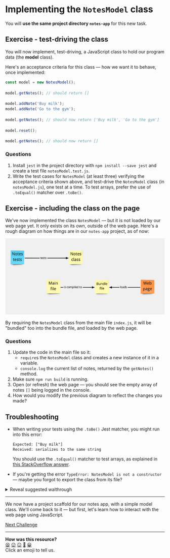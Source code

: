 # Implementing the `NotesModel` class

You will **use the same project directory `notes-app`** for this new task.

## Exercise - test-driving the class

You will now implement, test-driving, a JavaScript class to hold our program data (the
**model** class).

Here's an acceptance criteria for this class — how we want it to behave, once implemented:

```js
const model = new NotesModel();

model.getNotes(); // should return []

model.addNote('Buy milk');
model.addNote('Go to the gym');

model.getNotes(); // should now return ['Buy milk', 'Go to the gym']

model.reset();

model.getNotes(); // should now return []
```

### Questions

1. Install `jest` in the project directory with `npm install --save jest` and create a
   test file `notesModel.test.js`.
2. Write the test cases for `NotesModel` (at least three) verifying the acceptance
   criteria shown above, and test-drive the `NotesModel` class (in `notesModel.js`), one test at a time. To test arrays, prefer the use of `.toEqual()` matcher over `.toBe()`.

## Exercise - including the class on the page

We've now implemented the class `NotesModel` — but it is not loaded by our web page yet.
It only exists on its own, outside of the web page. Here's a rough diagram on how things
are in our `notes-app` project, as of now:

![Class not required by main file](./resources/notes-model-1.png)

By requiring the `NotesModel` class from the main file `index.js`, it will be "bundled"
too into the bundle file, and loaded by the web page.

### Questions

1. Update the code in the main file so it:
    * `require`s the `NotesModel` class and creates a new instance of it in a variable.
    * `console.log` the current list of notes, returned by the `getNotes()` method.
2. Make sure `npm run build` is running.
3. Open (or refresh) the web page — you should see the empty array of notes `[]` being
   logged in the console.
4. How would you modify the previous diagram to reflect the changes you made?

## Troubleshooting

* When writing your tests using the `.toBe()` Jest matcher, you might run into this error:
   ```
   Expected: ["Buy milk"]
   Received: serializes to the same string
   ```

   You should use the `.toEqual()` matcher to test arrays, as explained in [this
   StackOverflow answer](https://stackoverflow.com/a/46256046).

* If you're getting the error `TypeError: NotesModel is not a constructor` — maybe you
  forgot to export the class from its file?

<details>
  <summary>Reveal suggested walthrough</summary>

   ```js
   // notesModel.test.js

   const NotesModel = require('./notesModel');

   describe('Notes model class', () => {
      it('starts with no notes', () => {
         const notes = new NotesModel();

         expect(notes.getNotes()).toEqual([]);
      });

      it('adds a notes', () => {
         const notes = new NotesModel();
         notes.addNote('Buy milk');

         expect(notes.getNotes()).toEqual(['Buy milk']);
      });

      it('resets the list of notes', () => {
         const notes = new NotesModel();
         notes.addNote('Buy milk');
         notes.reset();

         expect(notes.getNotes()).toEqual([]);
      });
   });
   ```

   ```js
   // nodesModel.js

   class NotesModel {
      constructor() {
         this.notes = [];
      }

      getNotes() {
         return this.notes;
      }

      addNote(note) {
         this.notes.push(note);
      }

      reset() {
         this.notes = [];
      }
   }

   module.exports = NotesModel;
   ```
</details>

---

We now have a project scaffold for our notes app, with a simple model class. We'll come
back to it — but first, let's learn how to interact with the web page using JavaScript.

[Next Challenge](06_interacting_with_the_page.md)

<!-- BEGIN GENERATED SECTION DO NOT EDIT -->

---

**How was this resource?**  
[😫](https://airtable.com/shrUJ3t7KLMqVRFKR?prefill_Repository=makersacademy/javascript-web-applications&prefill_File=contents/05_test_driving_notes_class.md&prefill_Sentiment=😫) [😕](https://airtable.com/shrUJ3t7KLMqVRFKR?prefill_Repository=makersacademy/javascript-web-applications&prefill_File=contents/05_test_driving_notes_class.md&prefill_Sentiment=😕) [😐](https://airtable.com/shrUJ3t7KLMqVRFKR?prefill_Repository=makersacademy/javascript-web-applications&prefill_File=contents/05_test_driving_notes_class.md&prefill_Sentiment=😐) [🙂](https://airtable.com/shrUJ3t7KLMqVRFKR?prefill_Repository=makersacademy/javascript-web-applications&prefill_File=contents/05_test_driving_notes_class.md&prefill_Sentiment=🙂) [😀](https://airtable.com/shrUJ3t7KLMqVRFKR?prefill_Repository=makersacademy/javascript-web-applications&prefill_File=contents/05_test_driving_notes_class.md&prefill_Sentiment=😀)  
Click an emoji to tell us.

<!-- END GENERATED SECTION DO NOT EDIT -->
